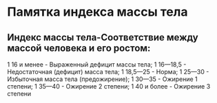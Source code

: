 # Памятка индекса массы тела


## Индекс массы тела-Соответствие между массой человека и его ростом:
1 16 и менее - Выраженный дефицит массы тела;
1 16—18,5 - Недостаточная (дефицит) масса тела;
1 18,5—25 -	Норма;
1 25—30	- Избыточная масса тела (предожирение);
1 30—35 - Ожирение 1 степени;
1 35—40 - Ожирение 2 степени;
1 40 и более - Ожирение 3 степени
